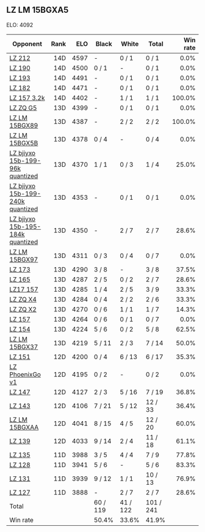 ## LZ LM 15BGXA5 ##

ELO: 4092

Opponent | Rank | ELO | Black | White | Total | Win rate
---------|-----:|----:|-------|-------|-------|-------:
[LZ 212](LZ%20212.md) | 14D | 4597 | - | 0 / 1 | 0 / 1 | 0.0%
[LZ 190](LZ%20190.md) | 14D | 4500 | 0 / 1 | - | 0 / 1 | 0.0%
[LZ 193](LZ%20193.md) | 14D | 4491 | - | 0 / 1 | 0 / 1 | 0.0%
[LZ 182](LZ%20182.md) | 14D | 4471 | - | 0 / 1 | 0 / 1 | 0.0%
[LZ 157 3.2k](LZ%20157%203.2k.md) | 14D | 4402 | - | 1 / 1 | 1 / 1 | 100.0%
[LZ ZQ G5](LZ%20ZQ%20G5.md) | 13D | 4399 | - | 0 / 1 | 0 / 1 | 0.0%
[LZ LM 15BGX89](LZ%20LM%2015BGX89.md) | 13D | 4387 | - | 2 / 2 | 2 / 2 | 100.0%
[LZ LM 15BGX5B](LZ%20LM%2015BGX5B.md) | 13D | 4378 | 0 / 4 | - | 0 / 4 | 0.0%
[LZ bjiyxo 15b-199-96k quantized](LZ%20bjiyxo%2015b-199-96k%20quantized.md) | 13D | 4370 | 1 / 1 | 0 / 3 | 1 / 4 | 25.0%
[LZ bjiyxo 15b-199-240k quantized](LZ%20bjiyxo%2015b-199-240k%20quantized.md) | 13D | 4353 | - | 0 / 1 | 0 / 1 | 0.0%
[LZ bjiyxo 15b-195-184k quantized](LZ%20bjiyxo%2015b-195-184k%20quantized.md) | 13D | 4350 | - | 2 / 7 | 2 / 7 | 28.6%
[LZ LM 15BGX97](LZ%20LM%2015BGX97.md) | 13D | 4311 | 0 / 3 | 0 / 4 | 0 / 7 | 0.0%
[LZ 173](LZ%20173.md) | 13D | 4290 | 3 / 8 | - | 3 / 8 | 37.5%
[LZ 165](LZ%20165.md) | 13D | 4287 | 2 / 5 | 0 / 2 | 2 / 7 | 28.6%
[LZ17 157](LZ17%20157.md) | 13D | 4285 | 1 / 4 | 2 / 5 | 3 / 9 | 33.3%
[LZ ZQ X4](LZ%20ZQ%20X4.md) | 13D | 4284 | 0 / 4 | 2 / 2 | 2 / 6 | 33.3%
[LZ ZQ X2](LZ%20ZQ%20X2.md) | 13D | 4270 | 0 / 6 | 1 / 1 | 1 / 7 | 14.3%
[LZ 157](LZ%20157.md) | 13D | 4264 | 0 / 6 | 0 / 1 | 0 / 7 | 0.0%
[LZ 154](LZ%20154.md) | 13D | 4224 | 5 / 6 | 0 / 2 | 5 / 8 | 62.5%
[LZ LM 15BGX37](LZ%20LM%2015BGX37.md) | 13D | 4219 | 5 / 11 | 2 / 3 | 7 / 14 | 50.0%
[LZ 151](LZ%20151.md) | 12D | 4200 | 0 / 4 | 6 / 13 | 6 / 17 | 35.3%
[LZ PhoenixGo v1](LZ%20PhoenixGo%20v1.md) | 12D | 4195 | 0 / 2 | - | 0 / 2 | 0.0%
[LZ 147](LZ%20147.md) | 12D | 4127 | 2 / 3 | 5 / 16 | 7 / 19 | 36.8%
[LZ 143](LZ%20143.md) | 12D | 4106 | 7 / 21 | 5 / 12 | 12 / 33 | 36.4%
[LZ LM 15BGXAA](LZ%20LM%2015BGXAA.md) | 12D | 4041 | 8 / 15 | 4 / 5 | 12 / 20 | 60.0%
[LZ 139](LZ%20139.md) | 12D | 4033 | 9 / 14 | 2 / 4 | 11 / 18 | 61.1%
[LZ 135](LZ%20135.md) | 11D | 3988 | 3 / 5 | 4 / 4 | 7 / 9 | 77.8%
[LZ 128](LZ%20128.md) | 11D | 3941 | 5 / 6 | - | 5 / 6 | 83.3%
[LZ 131](LZ%20131.md) | 11D | 3939 | 9 / 12 | 1 / 1 | 10 / 13 | 76.9%
[LZ 127](LZ%20127.md) | 11D | 3888 | - | 2 / 7 | 2 / 7 | 28.6%
Total | | | 60 / 119 | 41 / 122 | 101 / 241 | 
Win rate| | | 50.4% | 33.6% | 41.9% | 
